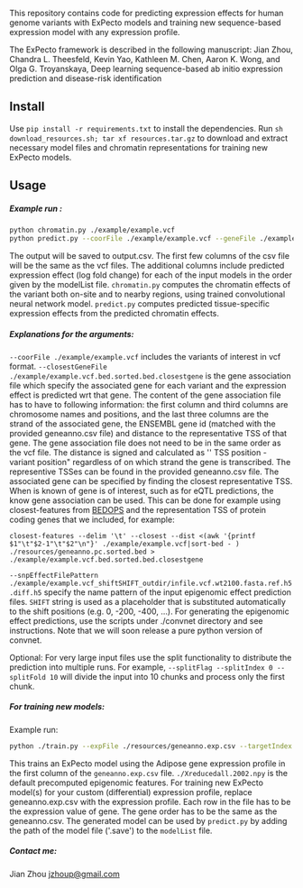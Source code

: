 This repository contains code for predicting expression effects for human genome variants with ExPecto models and training new sequence-based expression model with any expression profile. 

The ExPecto framework is described in the following manuscript: Jian Zhou, Chandra L. Theesfeld, Kevin Yao, Kathleen M. Chen, Aaron K. Wong,  and Olga G. Troyanskaya, Deep learning sequence-based ab initio expression prediction and disease-risk identification

## Install
Use `pip install -r requirements.txt` to install the dependencies.
Run `sh download_resources.sh; tar xf resources.tar.gz` to download and extract necessary model files and chromatin representations for training new ExPecto models.

## Usage

##### Example run :
```bash
python chromatin.py ./example/example.vcf
python predict.py --coorFile ./example/example.vcf --geneFile ./example/example.vcf.bed.sorted.bed.closestgene --snpEffectFilePattern ./example/example.vcf.shift_SHIFT.diff.h5 --modelList ./resources/modellist --output output.csv
```

The output will be saved to output.csv. The first few columns of the csv file will be the same as the vcf files. The additional columns include predicted expression effect (log fold change) for each of the input models in the order given by the modelList file. `chromatin.py` computes the chromatin effects of the variant both on-site and to nearby regions, using trained convolutional neural network model. `predict.py` computes predicted tissue-specific expression effects from the predicted chromatin effects.

#####  Explanations for the arguments:

`--coorFile ./example/example.vcf` includes the variants of interest in vcf format.
`--closestGeneFile ./example/example.vcf.bed.sorted.bed.closestgene` is the gene association file which specify the associated gene for each variant and the expression effect is predicted wrt that gene. The content of the gene association file has to have to following information: the first column and third columns are chromosome names and positions, and the last three columns are the strand of the associated gene, the ENSEMBL gene id (matched with the provided geneanno.csv file) and distance to the representative TSS of that gene. The gene association file does not need to be in the same order as the vcf file. The distance is signed and calculated as '' TSS position - variant position" regardless of on which strand the gene is transcribed. The representive TSSes can be found in the provided geneanno.csv file. The associated gene can be specified by finding the closest representative TSS. When is known of gene is of interest, such as for eQTL predictions, the know gene association can be used. This can be done for example using closest-features from [BEDOPS](https://bedops.readthedocs.io/en/latest/) and the representation TSS of protein coding genes that we included, for example:
```
closest-features --delim '\t' --closest --dist <(awk '{printf $1"\t"$2-1"\t"$2"\n"}' ./example/example.vcf|sort-bed - ) ./resources/geneanno.pc.sorted.bed > ./example/example.vcf.bed.sorted.bed.closestgene
```

`--snpEffectFilePattern ./example/example.vcf_shiftSHIFT_outdir/infile.vcf.wt2100.fasta.ref.h5.diff.h5` specify the name pattern of the input epigenomic effect prediction files. `SHIFT` string is used as a placeholder that is substituted automatically to the shift positions (e.g. 0, -200, -400, ...). For generating the epigenomic effect predictions, use the scripts under ./convnet directory and see instructions. Note that we will soon release a pure python version of convnet.

Optional:  For very large input files use the split functionality to distribute the prediction into multiple runs. For example, `--splitFlag --splitIndex 0 --splitFold 10` will divide the input into 10 chunks and process only the first chunk.

##### For training new models:

Example run:
```bash
python ./train.py --expFile ./resources/geneanno.exp.csv --targetIndex 1 --output model.adipose
```

This trains an ExPecto model using the Adipose gene expression profile in the first column of the `geneanno.exp.csv` file. `./Xreducedall.2002.npy` is the default precomputed epigenomic features. For training new ExPecto model(s) for your custom (differential) expression profile, replace geneanno.exp.csv with the expression profile. Each row in the file has to be the expression value of gene. The gene order has to be the same as the geneanno.csv. The generated model can be used by `predict.py` by adding the path of the model file ('.save') to the `modelList` file.


##### Contact me: 
Jian Zhou [jzhoup@gmail.com](mailto:jzhoup@gmail.com)
